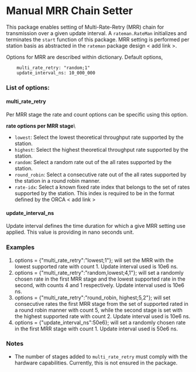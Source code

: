 # Manual MRR Chain Setter

This package enables setting of Multi-Rate-Retry (MRR) chain for transmission over a given update interval. A `rateman.RateMan` initializes and 
terminates the `start` function of this package. MRR setting is performed per station basis as abstracted in the `rateman` package design < add link >. 

Options for MRR are described within dictionary. Default options,
```
	multi_rate_retry: "random;1"
	update_interval_ns: 10_000_000
```

### List of options:


#### multi_rate_retry

Per MRR stage the rate and count options can be specific using this option.
	
**rate options per MRR stage**\
- `lowest`: Select the lowest theoretical throughput rate supported by the station. 
- `highest`: Select the highest theoretical throughput rate supported by the station. 
- `random`: Select a random rate out of the all rates supported by the station.
- `round_robin`: Select a consecutive rate out of the all rates supported by the station in a round robin manner.
- `rate-idx`: Select a known fixed rate index that belongs to the set of rates supported by the station. This index is required to be in the format defined by the ORCA < add link >

#### update_interval_ns

Update interval defines the time duration for which a give MRR setting use applied. This value is providing in nano seconds unit. 


### Examples

1. options = {"multi_rate_retry":"lowest;1"}; will set the MRR with the lowest supported rate with count 1. Update interval used is 10e6 ns. 
2. options = {"multi_rate_retry":"random,lowest;4,1"}; will set a randomly chosen rate in the first MRR stage and the lowest supported rate in the second, with counts 4 and 1 respectively. Update interval used is 10e6 ns. 
3. options = {"multi_rate_retry":"round_robin, highest;5,2"}; will set consecutive rates the first MRR stage from the set of supported rated in a round robin manner with count 5, while the second stage is set with the highest supported rate with count 2. Update interval used is 10e6 ns. 
4. options = {"update_interval_ns":50e6}; will set a randomly chosen rate in the first MRR stage with count 1. Update interval used is 50e6 ns. 


### Notes

- The number of stages added to `multi_rate_retry` must comply with the hardware capabilities. Currently, this is not ensured in the package.


    